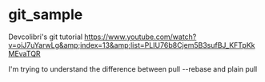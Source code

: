 # git_sample
Devcolibri's git tutorial https://www.youtube.com/watch?v=oiJ7uYarwLg&amp;index=13&amp;list=PLIU76b8Cjem5B3sufBJ_KFTpKkMEvaTQR

I'm trying to understand the difference between pull --rebase and plain pull
